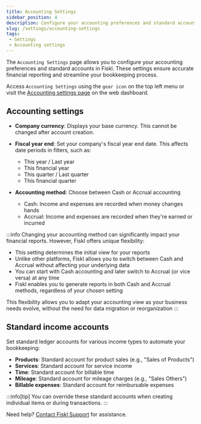 ```yaml
---
title: Accounting Settings
sidebar_position: 4
description: Configure your accounting preferences and standard accounts
slug: /settings/accounting-settings
tags:
 - Settings
 - Accounting settings
---
```


The `Accounting Settings` page allows you to configure your accounting preferences and standard accounts in Fiskl. These settings ensure accurate financial reporting and streamline your bookkeeping process.

Access `Accounting Settings` using the `gear icon` on the top left menu or visit the [Accounting settings page](https://my.fiskl.com/accounting-settings) on the web dashboard.

## Accounting settings

- **Company currency**: Displays your base currency. This cannot be changed after account creation.

- **Fiscal year end**: Set your company's fiscal year end date. This affects date periods in filters, such as:
  - This year / Last year
  - This financial year
  - This quarter / Last quarter
  - This financial quarter

- **Accounting method**: Choose between Cash or Accrual accounting
  - Cash: Income and expenses are recorded when money changes hands
  - Accrual: Income and expenses are recorded when they're earned or incurred

:::info
Changing your accounting method can significantly impact your financial reports. However, Fiskl offers unique flexibility:

- This setting determines the initial view for your reports
- Unlike other platforms, Fiskl allows you to switch between Cash and Accrual without affecting your underlying data
- You can start with Cash accounting and later switch to Accrual (or vice versa) at any time
- Fiskl enables you to generate reports in both Cash and Accrual methods, regardless of your chosen setting

This flexibility allows you to adapt your accounting view as your business needs evolve, without the need for data migration or reorganization
:::

## Standard income accounts

Set standard ledger accounts for various income types to automate your bookkeeping:

- **Products**: Standard account for product sales (e.g., "Sales of Products")
- **Services**: Standard account for service income
- **Time**: Standard account for billable time
- **Mileage**: Standard account for mileage charges (e.g., "Sales Others")
- **Billable expenses**: Standard account for reimbursable expenses

:::info[tip]
You can override these standard accounts when creating individual items or during transactions.
:::

Need help? [Contact Fiskl Support](mailto:support@fiskl.com) for assistance.
